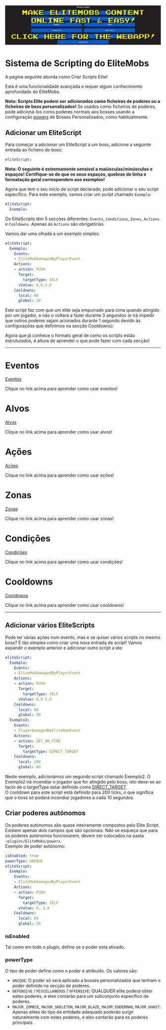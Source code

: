 [![webapp_banner.jpg](../../../img/wiki/webapp_banner.jpg)](https://magmaguy.com/webapp/webapp.html)

# Sistema de Scripting do EliteMobs

A página seguinte aborda como Criar Scripts Elite!

Esta é uma funcionalidade avançada e requer algum conhecimento aprofundado do EliteMobs.

**Nota: Scripts Elite podem ser adicionados como ficheiros de poderes ou a ficheiros de boss personalizados!** Se usados
como ficheiros de poderes, pode adicioná-los como poderes normais aos bosses usando a
configuração [powers]($language$/elitemobs/creating_bosses.md&section=powers) de Bosses Personalizados, como
habitualmente.

## Adicionar um EliteScript

Para começar a adicionar um EliteScript a um boss, adicione a seguinte entrada ao ficheiro do boss:

```yml
eliteScript:
```

**Nota: O seguinte é extremamente sensível a maiúsculas/minúsculas e espaços! Certifique-se de que os seus espaços, quebras de linha e formatação geral correspondem aos exemplos!**

Agora que tem o seu início de script declarado, pode adicionar o seu script específico. Para este exemplo, vamos criar um script chamado `Exemplo`:

```yml
eliteScript:
  Exemplo:
```

Os EliteScripts têm 5 secções diferentes: `Events`, `Conditions`, `Zones`, `Actions` e `Cooldowns`. Apenas as `Actions`
são obrigatórias.

Vamos dar uma olhada a um exemplo simples:

```yml
eliteScript:
  Exemplo:
    Events:
    - EliteMobDamagedByPlayerEvent
    Actions:
    - action: PUSH
      Target:
        targetType: SELF
      vValue: 0,0.5,0
    Cooldowns:
      local: 60
      global: 20
```

Este script faz com que um elite seja empurrado para cima quando atingido por um jogador, e não o voltará a fazer
durante 3 segundos (e irá impedir que outros poderes sejam acionados durante 1 segundo devido às configurações que
definimos na secção Cooldowns).

Agora que já conhece o formato geral de como os scripts estão estruturados, é altura de aprender o que pode fazer com
cada secção!

----

# Eventos

[Eventos]($language$/elitemobs/elitescript_events.md)

Clique no link acima para aprender como usar eventos!

# Alvos

[Alvos]($language$/elitemobs/elitescript_targets.md)

Clique no link acima para aprender como usar alvos!

# Ações

[Ações]($language$/elitemobs/elitescript_actions.md)

Clique no link acima para aprender como usar ações!

# Zonas

[Zonas]($language$/elitemobs/elitescript_zones.md)

Clique no link acima para aprender como usar zonas!

# Condições

[Condições]($language$/elitemobs/elitescript_conditions.md)

Clique no link acima para aprender como usar condições!

# Cooldowns

[Cooldowns]($language$/elitemobs/elitescript_cooldowns.md)

Clique no link acima para aprender como usar cooldowns!

----

## Adicionar vários EliteScripts

Pode ter várias ações num evento, mas e se quiser vários scripts no mesmo boss? É tão simples como criar uma nova
entrada de script! Vamos expandir o exemplo anterior e adicionar outro script a ele:

```yml
eliteScript:
  Exemplo:
    Events:
    - EliteMobDamagedByPlayerEvent
    Actions:
    - action: PUSH
      Target:
        targetType: SELF
      vValue: 0,0.5,0
    Cooldowns:
      local: 60
      global: 20
  Exemplo2:
    Events:
    - PlayerDamagedByEliteMobEvent
    Actions:
    - action: SET_ON_FIRE
      Target:
        targetType: DIRECT_TARGET
    Cooldowns:
      local: 200
      global: 60
```

Neste exemplo, adicionámos um segundo script chamado Exemplo2. O Exemplo2 irá incendiar o jogador que for atingido pelo
boss, isto deve-se ao facto de o targetType estar definido
como [DIRECT_TARGET]($language$/elitemobs/elitescript_targets.md&section=target-types). </br> O cooldown para este
script está definido para 200 ticks, o que significa que o boss só poderá incendiar jogadores a cada 10 segundos.

## Criar poderes autónomos

Os poderes autónomos são quase inteiramente compostos pelo Elite Script. Existem apenas dois campos que são opcionais.
Não se esqueça que para os poderes autónomos funcionarem, devem ser colocados na
pasta `~plugins/EliteMobs/powers`. </br> Exemplo de poder autónomo:

```yml
isEnabled: true
powerType: UNIQUE
eliteScript:
  Exemplo:
    Events:
    - EliteMobDamagedByPlayerEvent
    Actions:
    - action: PUSH
      Target:
        targetType: SELF
      vValue: 0,.3,0
    Cooldowns:
      local: 60
      global: 20
```

### isEnabled

Tal como em todo o plugin, define se o poder está ativado.

### powerType

O tipo de poder define como o poder é atribuído. Os valores são:

- `UNIQUE`: O poder só será aplicado a bosses personalizados que tenham o poder definido na secção de poderes.
- `DEFENSIVE` / `MISCELLANEOUS` / `OFFENSIVE`: QUALQUER elite poderá obter estes poderes, e eles contarão para um subconjunto específico de poderes.
- `MAJOR_ZOMBIE`, `MAJOR_SKELETON`, `MAJOR_BLAZE`, `MAJOR_ENDERMAN`, `MAJOR_GHAST`: Apenas elites do tipo de entidade
  adequado poderão surgir naturalmente com estes poderes, e eles contarão para os poderes principais.
